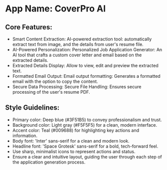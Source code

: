 # **App Name**: CoverPro AI

## Core Features:

- Smart Content Extraction: AI-powered extraction tool: automatically extract text from image, and the details from user's resume file.
- AI-Powered Personalization: Personalized Job Application Generator: An AI tool that crafts a custom cover letter and email based on the extracted details.
- Extracted Details Display: Allow to view, edit and preview the extracted text.
- Formatted Email Output: Email output formatting: Generates a formatted email with the option to copy the content.
- Secure Data Processing: Secure File Handling: Ensures secure processing of the user's resume PDF.

## Style Guidelines:

- Primary color: Deep blue (#3F51B5) to convey professionalism and trust.
- Background color: Light gray (#F5F5F5) for a clean, modern interface.
- Accent color: Teal (#009688) for highlighting key actions and information.
- Body font: 'Inter' sans-serif for a clean and modern look.
- Headline font: 'Space Grotesk' sans-serif for a bold, tech-forward feel.
- Use sharp, minimalist icons to represent actions and status.
- Ensure a clear and intuitive layout, guiding the user through each step of the application generation process.